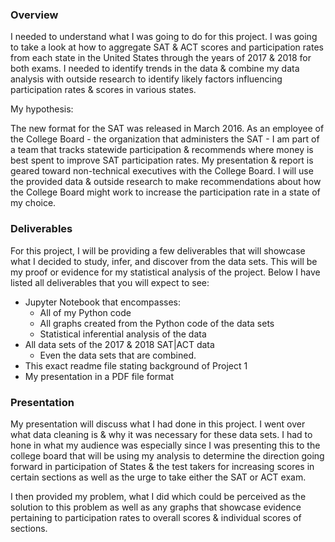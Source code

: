 ### Overview

I needed to understand what I was going to do for this project. I was going to take a look at how to aggregate SAT & ACT scores and participation rates from each state in the United States through the years of 2017 & 2018 for both exams. I needed to identify trends in the data & combine my data analysis with outside research to identify likely factors influencing participation rates & scores in various states.

My hypothesis:

The new format for the SAT was released in March 2016. As an employee of the College Board - the organization that administers the SAT - I am part of a team that tracks statewide participation & recommends where money is best spent to improve SAT participation rates. My presentation & report is geared toward non-technical executives with the College Board. I will use the provided data & outside research to make recommendations about how the College Board might work to increase the participation rate in a state of my choice.


### Deliverables

For this project, I will be providing a few deliverables that will showcase what I decided to study, infer, and discover from the data sets. This will be my proof or evidence for my statistical analysis of the project. Below I have listed all deliverables that you will expect to see:

- Jupyter Notebook that encompasses:
  - All of my Python code
  - All graphs created from the Python code of the data sets
  - Statistical inferential analysis of the data
- All data sets of the 2017 & 2018 SAT|ACT data
  - Even the data sets that are combined.
- This exact readme file stating background of Project 1
- My presentation in a PDF file format

### Presentation

My presentation will discuss what I had done in this project. I went over what data cleaning is & why it was necessary for these data sets. I had to hone in what my audience was especially since I was presenting this to the college board that will be using my analysis to determine the direction going forward in participation of States & the test takers for increasing scores in certain sections as well as the urge to take either the SAT or ACT exam.

I then provided my problem, what I did which could be perceived as the solution to this problem as well as any graphs that showcase evidence pertaining to participation rates to overall scores & individual scores of sections.

